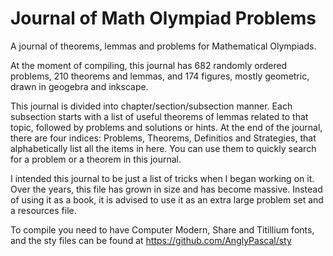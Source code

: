 # Journal of Math Olympiad Problems
A journal of theorems, lemmas and problems for Mathematical Olympiads. 

At the moment of compiling, this journal has 682 randomly ordered problems, 210 theorems
and lemmas, and 174 figures, mostly geometric, drawn in geogebra and inkscape.

This journal is divided into chapter/section/subsection manner. Each subsection starts
with a list of useful theorems of lemmas related to that topic, followed by problems and
solutions or hints. At the end of the journal, there are four indices: Problems, Theorems,
Definitios and Strategies, that alphabetically list all the items in here. You can use
them to quickly search for a problem or a theorem in this journal.

I intended this journal to be just a list of tricks when I began working on it. Over the years, this file has grown in size and has become massive. Instead of using it as a book, it is advised to use it as an extra large problem set and a resources file.

To compile you need to have Computer Modern, Share and Titillium fonts, and the sty files
can be found at https://github.com/AnglyPascal/sty
